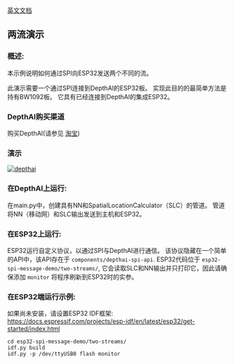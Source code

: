 [英文文档](README.md)

## 两流演示

### 概述:

本示例说明如何通过SPI向ESP32发送两个不同的流。

此演示需要一个通过SPI连接到DepthAI的ESP32板。 实现此目的的最简单方法是持有BW1092板。 它具有已经连接到DepthAI的集成ESP32。

### DepthAI购买渠道

购买DepthAI(请参见 [淘宝](https://item.taobao.com/item.htm?id=626257175462))

### 演示

[![depthai](https://user-images.githubusercontent.com/18037362/118379752-bdfb7680-b5d4-11eb-9a56-848c2fdb57e8.gif)](https://www.youtube.com/watch?v=Ctiem0mHbkQ)

### 在DepthAI上运行:
在main.py中，创建具有NN和SpatialLocationCalculator（SLC）的管道。 管道将NN（移动网）和SLC输出发送到主机和ESP32。

### 在ESP32上运行:
ESP32运行自定义协议，以通过SPI与DepthAI进行通信。 该协议隐藏在一个简单的API中，该API存在于 `components/depthai-spi-api`. ESP32代码位于 `esp32-spi-message-demo/two-streams/`, 它会读取SLC和NN输出并只打印它，因此请确保添加 `monitor` 将程序刷新到ESP32时的实参。

### 在ESP32端运行示例:
如果尚未安装，请设置ESP32 IDF框架:
https://docs.espressif.com/projects/esp-idf/en/latest/esp32/get-started/index.html

```
cd esp32-spi-message-demo/two-streams/
idf.py build
idf.py -p /dev/ttyUSB0 flash monitor
```